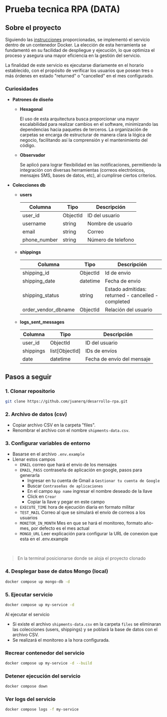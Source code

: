# Prueba tecnica RPA (DATA)
## Sobre el proyecto

Siguiendo las [instrucciones](https://ordinary-increase-e87.notion.site/RPA-DATA-2da37f1d8e3b46bcbece442ca238678c) proporcionadas, se implementó el servicio dentro de un contenedor Docker. La elección de esta herramienta se fundamentó en su facilidad de despliegue y ejecución, lo que optimiza el proceso y asegura una mayor eficiencia en la gestión del servicio.

La finalidad de este servicio es ejecutarse diariamente en el horario establecido, con el propósito de verificar los usuarios que posean tres o más órdenes en estado "returned" o "cancelled" en el mes configurado.


### Curiosidades
- **Patrones de diseño**
  - **Hexagonal**

    El uso de esta arquitectura busca proporcionar una mayor escalabilidad para realizar cambios en el software, minimizando las dependencias hacia paquetes de terceros. La organización de carpetas se encarga de estructurar de manera clara la lógica de negocio, facilitando así la comprensión y el mantenimiento del código.

  - **Observador**
  
    Se aplicó para lograr flexibilidad en las notificaciones, permitiendo la integración con diversas herramientas (correos electrónicos, mensajes SMS, bases de datos, etc), al cumplirse ciertos criterios.

- **Colecciones db**
  - **users**

    | Columna       | Tipo           | Descripción                           |
    |---------------|----------------|---------------------------------------|
    | user_id       | ObjectId       | ID del usuario                        |
    | username      | string         | Nombre de usuario                     |
    | email         | string         | Correo                                |
    | phone_number  | string         | Número de telefono                    |

  - **shippings**

    | Columna                | Tipo              | Descripción                                        |
    |------------------------|-------------------|----------------------------------------------------|
    | shipping_id            | ObjectId          | Id de envio                                        |
    | shipping_date          | datetime          | Fecha de envio                                     |
    | shipping_status        | string            | Estado admitidas: returned - cancelled - completed |
    | order_vendor_dbname    | ObjectId          | Relación del usuario                               |

  - **logs_sent_messages**

    | Columna       | Tipo           | Descripción                           |
    |---------------|----------------|---------------------------------------|
    | user_id       | ObjectId       | ID del usuario                        |
    | shippings     | list[ObjectId] | IDs de envíos                         |
    | date          | datetime       | Fecha de envío del mensaje            |



## Pasos a seguir

### 1. Clonar repositorio 

```bash
git clone https://github.com/juanerq/desarrollo-rpa.git
```

### 2. Archivo de datos (csv)

- Copiar archivo CSV en la carpeta "files".
- Renombrar el archivo con el nombre `shipments-data.csv`.

### 3. Configurar variables de entorno
- Basarse en el archivo `.env.example`
- Llenar estos campos
  - `EMAIL` correo que hará el envio de los mensajes
  - `EMAIL_PASS` contraseña de aplicación en google, pasos para generarla
    - Ingresar en tu cuenta de Gmail a `Gestionar tu cuenta de Google`
    - Buscar `Contraseñas de aplicaciones`
    - En el campo `App name` ingresar el nombre deseado de la llave
    - Click en `Crear`
    - Copiar la llave y pegar en este campo
  - `EXECUTE_TIME` hora de ejecución diaria en formato militar
  - `TEST_MAIL` Correo al que se simulará el envío de correos a los usuarios
  - `MONITOR_IN_MONTH` Mes en que se hará el monitoreo, formato año-mes, por defecto es el mes actual
  - `MONGO_URL` Leer explicación para configurar la URL de conexion que esta en el .env.example
  
<br/>

> En la terminal posicionarse donde se aloja el proyecto clonado

### 4. Desplegar base de datos Mongo (local)

```bash
docker compose up mongo-db -d
```

### 5. Ejecutar servicio

```bash
docker compose up my-service -d
```

Al ejecutar el servicio
- Si existe el archivo `shipments-data.csv` en la carpeta `files` se eliminaran las colecciones (users, shippings) y se poblará la base de datos con el archivo CSV.
- Se realizará el monitoreo a la hora configurada.

### Recrear contenedor del servicio

```bash
docker compose up my-service -d --build
```

### Detener ejecución del servicio

```bash
docker compose down
```

### Ver logs del servicio

```bash
docker compose logs -f my-service
```